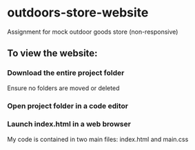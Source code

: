 # outdoors-store-website
Assignment for mock outdoor goods store (non-responsive)
## To view the website:
### Download the entire project folder
Ensure no folders are moved or deleted
### Open project folder in a code editor
### Launch index.html in a web browser
My code is contained in two main files: index.html and main.css
